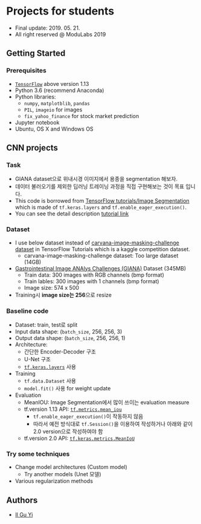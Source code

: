 # Projects for students 
* Final update: 2019. 05. 21.
* All right reserved @ ModuLabs 2019


## Getting Started

### Prerequisites
* [`TensorFlow`](https://www.tensorflow.org) above version 1.13
* Python 3.6 (recommend Anaconda)
* Python libraries:
  * `numpy`, `matplotblib`, `pandas`
  * `PIL`, `imageio` for images
  * `fix_yahoo_finance` for stock market prediction
* Jupyter notebook
* Ubuntu, OS X and Windows OS



## CNN projects

### Task
* GIANA dataset으로 위내시경 이미지에서 용종을 segmentation 해보자.
* 데이터 불러오기를 제외한 딥러닝 트레이닝 과정을 직접 구현해보는 것이 목표 입니다.
* This code is borrowed from [TensorFlow tutorials/Image Segmentation](https://github.com/tensorflow/models/blob/master/samples/outreach/blogs/segmentation_blogpost/image_segmentation.ipynb) which is made of `tf.keras.layers` and `tf.enable_eager_execution()`.
* You can see the detail description [tutorial link](https://github.com/tensorflow/models/blob/master/samples/outreach/blogs/segmentation_blogpost/image_segmentation.ipynb)  

### Dataset
* I use below dataset instead of [carvana-image-masking-challenge dataset](https://www.kaggle.com/c/carvana-image-masking-challenge/rules) in TensorFlow Tutorials which is a kaggle competition dataset.
  * carvana-image-masking-challenge dataset: Too large dataset (14GB)
* [Gastrointestinal Image ANAlys Challenges (GIANA)](https://giana.grand-challenge.org) Dataset (345MB)
  * Train data: 300 images with RGB channels (bmp format)
  * Train lables: 300 images with 1 channels (bmp format)
  * Image size: 574 x 500
* Training시 **image size는 256**으로 resize

### Baseline code
* Dataset: train, test로 split
* Input data shape: (`batch_size`, 256, 256, 3)
* Output data shape: (`batch_size`, 256, 256, 1)
* Architecture: 
  * 간단한 Encoder-Decoder 구조
  * U-Net 구조
  * [`tf.keras.layers`](https://www.tensorflow.org/api_docs/python/tf/keras/layers) 사용
* Training
  * `tf.data.Dataset` 사용
  * `model.fit()` 사용 for weight update
* Evaluation
  * MeanIOU: Image Segmentation에서 많이 쓰이는 evaluation measure
  * tf.version 1.13 API: [`tf.metrics.mean_iou`](https://www.tensorflow.org/api_docs/python/tf/metrics/mean_iou)
    * `tf.enable_eager_execution()`이 작동하지 않음
    * 따라서 예전 방식대로 `tf.Session()`을 이용하여 작성하거나 아래와 같이 2.0 version으로 작성하여야 함
  * tf.version 2.0 API: [`tf.keras.metrics.MeanIoU`](https://www.tensorflow.org/versions/r2.0/api_docs/python/tf/keras/metrics/MeanIoU)

### Try some techniques
* Change model architectures (Custom model)
  * Try another models (Unet 모델)
* Various regularization methods





## Authors
* [Il Gu Yi](https://github.com/ilguyi)
